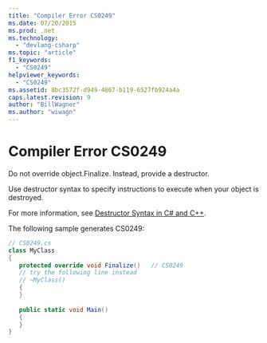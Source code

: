 ```yaml
---
title: "Compiler Error CS0249"
ms.date: 07/20/2015
ms.prod: .net
ms.technology: 
  - "devlang-csharp"
ms.topic: "article"
f1_keywords: 
  - "CS0249"
helpviewer_keywords: 
  - "CS0249"
ms.assetid: 8bc3572f-d949-4867-b119-6527fb924a4a
caps.latest.revision: 9
author: "BillWagner"
ms.author: "wiwagn"
---
```

# Compiler Error CS0249
Do not override object.Finalize. Instead, provide a destructor.  
  
 Use destructor syntax to specify instructions to execute when your object is destroyed.  
  
 For more information, see [Destructor Syntax in C# and C++](http://msdn.microsoft.com/library/d7901491-7e89-4b6f-8270-0635aa6581b5).  
  
 The following sample generates CS0249:  
  
```csharp  
// CS0249.cs  
class MyClass  
{  
   protected override void Finalize()   // CS0249  
   // try the following line instead  
   // ~MyClass()  
   {  
   }  
  
   public static void Main()  
   {  
   }  
}  
```
